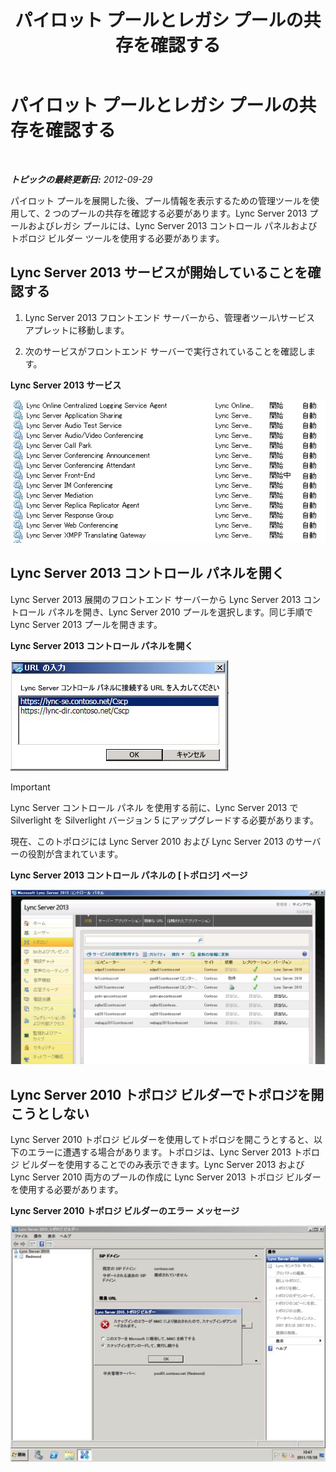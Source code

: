 ﻿---
title: パイロット プールとレガシ プールの共存を確認する
TOCTitle: パイロット プールとレガシ プールの共存を確認する
ms:assetid: fe7e14bb-c7eb-4719-b154-009e99360520
ms:mtpsurl: https://technet.microsoft.com/ja-jp/library/JJ205420(v=OCS.15)
ms:contentKeyID: 48274168
ms.date: 05/19/2016
mtps_version: v=OCS.15
ms.translationtype: HT
---

# パイロット プールとレガシ プールの共存を確認する

 

_**トピックの最終更新日:** 2012-09-29_

パイロット プールを展開した後、プール情報を表示するための管理ツールを使用して、2 つのプールの共存を確認する必要があります。Lync Server 2013 プールおよびレガシ プールには、Lync Server 2013 コントロール パネルおよびトポロジ ビルダー ツールを使用する必要があります。

## Lync Server 2013 サービスが開始していることを確認する

1.  Lync Server 2013 フロントエンド サーバーから、管理者ツール\\サービス アプレットに移動します。

2.  次のサービスがフロントエンド サーバーで実行されていることを確認します。

**Lync Server 2013 サービス**

![開始された Lync Server サービスの一覧](images/JJ205420.cfff9385-6bf6-461c-982c-e727c9f20b70(OCS.15).png "開始された Lync Server サービスの一覧")

## Lync Server 2013 コントロール パネルを開く

Lync Server 2013 展開のフロントエンド サーバーから Lync Server 2013 コントロール パネルを開き、Lync Server 2010 プールを選択します。同じ手順で Lync Server 2013 プールを開きます。

**Lync Server 2013 コントロール パネルを開く**

![\[URL の選択\] ダイアログ ボックス](images/JJ205420.b1f8e650-9c3c-4563-a403-5069f198342f(OCS.15).png "[URL の選択] ダイアログ ボックス")


> [!IMPORTANT]
> Lync Server コントロール パネル を使用する前に、Lync Server 2013 で Silverlight を Silverlight バージョン 5 にアップグレードする必要があります。



現在、このトポロジには Lync Server 2010 および Lync Server 2013 のサーバーの役割が含まれています。

**Lync Server 2013 コントロール パネルの \[トポロジ\] ページ**

![Lync Server コントロール パネル - \[トポロジ\] ページ](images/JJ205420.4ed1cc7a-cb3e-42f6-82e2-6d4d71d19352(OCS.15).jpg "Lync Server コントロール パネル - [トポロジ] ページ")

## Lync Server 2010 トポロジ ビルダーでトポロジを開こうとしない

Lync Server 2010 トポロジ ビルダーを使用してトポロジを開こうとすると、以下のエラーに遭遇する場合があります。トポロジは、Lync Server 2013 トポロジ ビルダーを使用することでのみ表示できます。Lync Server 2013 および Lync Server 2010 両方のプールの作成に Lync Server 2013 トポロジ ビルダーを使用する必要があります。

**Lync Server 2010 トポロジ ビルダーのエラー メッセージ**

![Lync Server トポロジ ビルダー、MMC スナップ エラー](images/JJ205420.f6666343-c348-4d81-ae0e-6ba5a44e16c4(OCS.15).png "Lync Server トポロジ ビルダー、MMC スナップ エラー")

